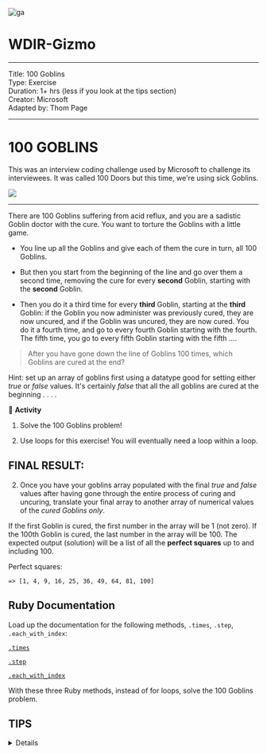![ga](http://mobbook.generalassemb.ly/ga_cog.png)

# WDIR-Gizmo

<hr>
Title: 100 Goblins<br>
Type: Exercise<br>
Duration: 1+ hrs (less if you look at the tips section)<br>
Creator: Microsoft<br>
Adapted by: Thom Page<br>
<hr>

# 100 GOBLINS

This was an interview coding challenge used by Microsoft to challenge its interviewees. It was called 100 Doors but this time, we're using sick Goblins.

![](https://i.imgur.com/Nq4qBwT.png)
<hr>


There are 100 Goblins suffering from acid reflux, and you are a sadistic Goblin doctor with
the cure. You want to torture the Goblins with a little game.  

* You line up all the Goblins and
give each of them the cure in turn, all 100 Goblins.  

* But then you start from the beginning of the line and go over them a second time, removing the cure for every **second** Goblin, starting with the **second** Goblin.  

* Then you do it a third time for every **third** Goblin, starting at the **third** Goblin: if the Goblin you now administer was previously cured, they are now uncured, and if the Goblin was uncured, they are now cured. You do it a fourth time, and go to every fourth Goblin starting with the fourth. The fifth time, you go to every fifth Goblin starting with the fifth ....  

> After you have gone down the line of Goblins 100 times, which Goblins are cured at the end?

Hint: set up an array of goblins first using a datatype good for setting either *true* or *false*
values. It's certainly *false* that all the all goblins are cured at the beginning . . . .


&#x1F535; **Activity**

1. Solve the 100 Goblins problem!

1. Use loops for this exercise! You will eventually need a loop within a loop.

## FINAL RESULT:

2. Once you have your goblins array populated with the final *true* and *false* values after having gone through the entire process of curing and uncuring, translate your final array to another array of numerical values of the *cured Goblins only*.

If the first Goblin is cured, the first number in the array will be 1 (not zero). If the 100th Goblin is cured, the last number in the array will be 100. The expected output (solution) will be a list of all the **perfect squares** up to and including 100.

Perfect squares:

```
=> [1, 4, 9, 16, 25, 36, 49, 64, 81, 100]
```

## Ruby Documentation

Load up the documentation for the following methods, `.times`, `.step`, `.each_with_index`:

[`.times`](https://ruby-doc.org/core-1.9.3/Integer.html#method-i-times)

[`.step`](https://ruby-doc.org/core-1.9.3/Range.html)

[`.each_with_index`](https://ruby-doc.org/core-1.9.3/Enumerable.html#method-i-each_with_index)

With these three Ruby methods, instead of for loops, solve the 100 Goblins problem.


## TIPS 
<details>
1. You could push false into an array 100 .times to get your 100 goblins
<br>
2. You could iterate over the goblins as many .times as the .length of the array
<br>
3. You could use the current number as the starting point in a Range for the inner loop
<br>
4. The Range could .step by some incrementing number to skip over goblins
<br>
5. When the iterators are finished, you could get .each_with_index the index value of the goblins that have been cured . . .
</details>
